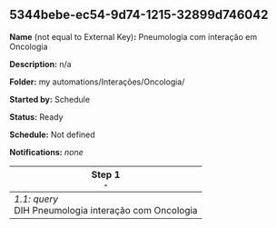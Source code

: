 ## 5344bebe-ec54-9d74-1215-32899d746042

**Name** (not equal to External Key)**:** Pneumologia com interação em Oncologia

**Description:** n/a

**Folder:** my automations/Interações/Oncologia/

**Started by:** Schedule

**Status:** Ready

**Schedule:** Not defined

**Notifications:** _none_


| Step 1<br>_<small>-</small>_ |
| --- |
| _1.1: query_<br>DIH Pneumologia interação com Oncologia |
